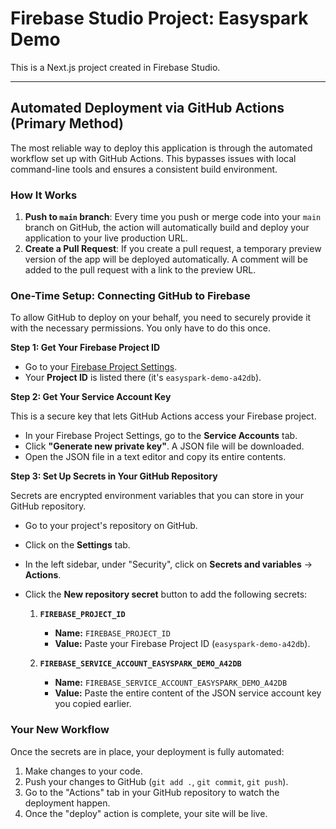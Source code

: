 # Firebase Studio Project: Easyspark Demo

This is a Next.js project created in Firebase Studio.

---

## Automated Deployment via GitHub Actions (Primary Method)

The most reliable way to deploy this application is through the automated workflow set up with GitHub Actions. This bypasses issues with local command-line tools and ensures a consistent build environment.

### How It Works

1.  **Push to `main` branch**: Every time you push or merge code into your `main` branch on GitHub, the action will automatically build and deploy your application to your live production URL.
2.  **Create a Pull Request**: If you create a pull request, a temporary preview version of the app will be deployed automatically. A comment will be added to the pull request with a link to the preview URL.

### One-Time Setup: Connecting GitHub to Firebase

To allow GitHub to deploy on your behalf, you need to securely provide it with the necessary permissions. You only have to do this once.

**Step 1: Get Your Firebase Project ID**

*   Go to your [Firebase Project Settings](https://console.firebase.google.com/project/easyspark-demo-a42db/settings/general).
*   Your **Project ID** is listed there (it's `easyspark-demo-a42db`).

**Step 2: Get Your Service Account Key**

This is a secure key that lets GitHub Actions access your Firebase project.
*   In your Firebase Project Settings, go to the **Service Accounts** tab.
*   Click **"Generate new private key"**. A JSON file will be downloaded.
*   Open the JSON file in a text editor and copy its entire contents.

**Step 3: Set Up Secrets in Your GitHub Repository**

Secrets are encrypted environment variables that you can store in your GitHub repository.

*   Go to your project's repository on GitHub.
*   Click on the **Settings** tab.
*   In the left sidebar, under "Security", click on **Secrets and variables** -> **Actions**.
*   Click the **New repository secret** button to add the following secrets:

    1.  **`FIREBASE_PROJECT_ID`**
        *   **Name:** `FIREBASE_PROJECT_ID`
        *   **Value:** Paste your Firebase Project ID (`easyspark-demo-a42db`).

    2.  **`FIREBASE_SERVICE_ACCOUNT_EASYSPARK_DEMO_A42DB`**
        *   **Name:** `FIREBASE_SERVICE_ACCOUNT_EASYSPARK_DEMO_A42DB`
        *   **Value:** Paste the entire content of the JSON service account key you copied earlier.

### Your New Workflow

Once the secrets are in place, your deployment is fully automated:

1.  Make changes to your code.
2.  Push your changes to GitHub (`git add .`, `git commit`, `git push`).
3.  Go to the "Actions" tab in your GitHub repository to watch the deployment happen.
4.  Once the "deploy" action is complete, your site will be live.
